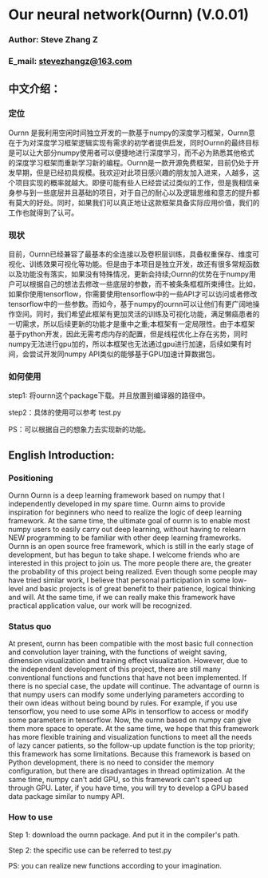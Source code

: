# Our neural network(Ournn) (V.0.01)
### Author: Steve Zhang Z    
### E_mail: stevezhangz@163.com 


## 中文介绍：
### 定位
Ournn 是我利用空闲时间独立开发的一款基于numpy的深度学习框架，Ournn意在于为对深度学习框架逻辑实现有需求的初学者提供启发，同时Ournn的最终目标是可以让大部分numpy使用者可以便捷地进行深度学习，而不必为熟悉其他格式的深度学习框架而重新学习新的编程。Ournn是一款开源免费框架，目前仍处于开发早期，但是已经初具规模。我欢迎对此项目感兴趣的朋友加入进来，人越多，这个项目实现的概率就越大。即便可能有些人已经尝试过类似的工作，但是我相信亲身参与到一些底层并且基础的项目，对于自己的耐心以及逻辑思维和意志的提升都有莫大的好处。同时，如果我们可以真正地让这款框架具备实际应用价值，我们的工作也就得到了认可。

### 现状
目前，Ournn已经兼容了最基本的全连接以及卷积层训练，具备权重保存、维度可视化、训练效果可视化等功能。但是由于本项目是独立开发，故还有很多常规函数以及功能没有落实，如果没有特殊情况，更新会持续;Ournn的优势在于numpy用户可以根据自己的想法去修改一些底层的参数，而不被条条框框所束缚住。比如，如果你使用tensorflow，你需要使用tensorflow中的一些API才可以访问或者修改tensorflow中的一些参数。而如今，基于numpy的ournn可以让他们有更广阔地操作空间。同时，我们希望此框架有更加灵活的训练及可视化功能，满足懒癌患者的一切需求，所以后续更新的功能才是重中之重;本框架有一定局限性。由于本框架基于python开发，因此无需考虑内存的配置，但是线程优化上存在劣势，同时numpy无法进行gpu加的，所以本框架也无法通过gpu进行加速，后续如果有时间，会尝试开发同numpy API类似的能够基于GPU加速计算数据包。

### 如何使用
step1: 将ournn这个package下载。并且放置到编译器的路径中。   

step2：具体的使用可以参考 test.py    

PS：可以根据自己的想象力去实现新的功能。    


## English Introduction:

### Positioning

Ournn Ournn is a deep learning framework based on numpy that I independently developed in my spare time. Ournn aims to provide inspiration for beginners who need to realize the logic of deep learning framework. At the same time, the ultimate goal of ournn is to enable most numpy users to easily carry out deep learning, without having to relearn NEW programming to be familiar with other deep learning frameworks. Ournn is an open source free framework, which is still in the early stage of development, but has begun to take shape. I welcome friends who are interested in this project to join us. The more people there are, the greater the probability of this project being realized. Even though some people may have tried similar work, I believe that personal participation in some low-level and basic projects is of great benefit to their patience, logical thinking and will. At the same time, if we can really make this framework have practical application value, our work will be recognized.



### Status quo

At present, ournn has been compatible with the most basic full connection and convolution layer training, with the functions of weight saving, dimension visualization and training effect visualization. However, due to the independent development of this project, there are still many conventional functions and functions that have not been implemented. If there is no special case, the update will continue. The advantage of ournn is that numpy users can modify some underlying parameters according to their own ideas without being bound by rules. For example, if you use tensorflow, you need to use some APIs in tensorflow to access or modify some parameters in tensorflow. Now, the ournn based on numpy can give them more space to operate. At the same time, we hope that this framework has more flexible training and visualization functions to meet all the needs of lazy cancer patients, so the follow-up update function is the top priority; this framework has some limitations. Because this framework is based on Python development, there is no need to consider the memory configuration, but there are disadvantages in thread optimization. At the same time, numpy can't add GPU, so this framework can't speed up through GPU. Later, if you have time, you will try to develop a GPU based data package similar to numpy API.



### How to use

Step 1: download the ournn package. And put it in the compiler's path.

Step 2: the specific use can be referred to test.py

PS: you can realize new functions according to your imagination.
